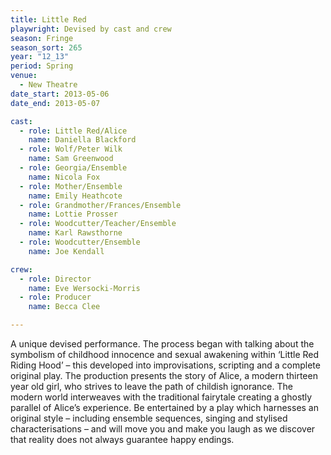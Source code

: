 ```yaml
---
title: Little Red
playwright: Devised by cast and crew
season: Fringe
season_sort: 265
year: "12_13"
period: Spring
venue:
  - New Theatre
date_start: 2013-05-06
date_end: 2013-05-07

cast:
  - role: Little Red/Alice
    name: Daniella Blackford
  - role: Wolf/Peter Wilk
    name: Sam Greenwood
  - role: Georgia/Ensemble
    name: Nicola Fox
  - role: Mother/Ensemble
    name: Emily Heathcote
  - role: Grandmother/Frances/Ensemble
    name: Lottie Prosser
  - role: Woodcutter/Teacher/Ensemble
    name: Karl Rawsthorne
  - role: Woodcutter/Ensemble
    name: Joe Kendall

crew:
  - role: Director
    name: Eve Wersocki-Morris
  - role: Producer
    name: Becca Clee

---
```


A unique devised performance. The process began with talking about the symbolism of childhood innocence and sexual awakening within ‘Little Red Riding Hood’ – this developed into improvisations, scripting and a complete original play. The production presents the story of Alice, a modern thirteen year old girl, who strives to leave the path of childish ignorance. The modern world interweaves with the traditional fairytale creating a ghostly parallel of Alice’s experience. Be entertained by a play which harnesses an original style – including ensemble sequences, singing and stylised characterisations – and will move you and make you laugh as we discover that reality does not always guarantee happy endings.

